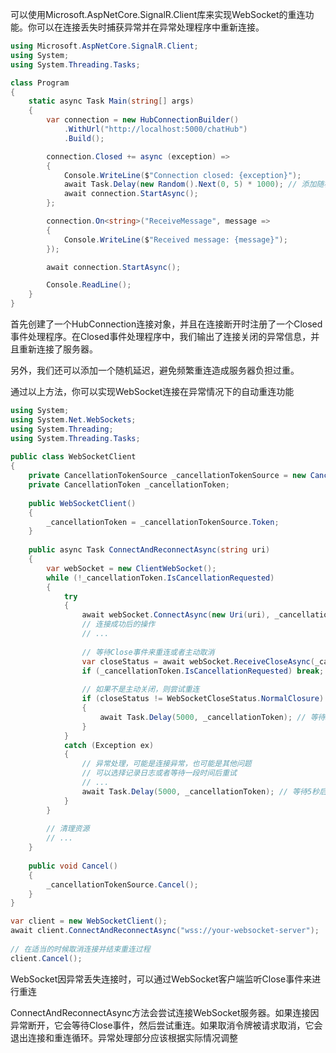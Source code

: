 可以使用Microsoft.AspNetCore.SignalR.Client库来实现WebSocket的重连功能。你可以在连接丢失时捕获异常并在异常处理程序中重新连接。

```csharp
using Microsoft.AspNetCore.SignalR.Client;
using System;
using System.Threading.Tasks;

class Program
{
    static async Task Main(string[] args)
    {
        var connection = new HubConnectionBuilder()
            .WithUrl("http://localhost:5000/chatHub")
            .Build();

        connection.Closed += async (exception) =>
        {
            Console.WriteLine($"Connection closed: {exception}");
            await Task.Delay(new Random().Next(0, 5) * 1000); // 添加随机延迟，避免频繁重连
            await connection.StartAsync();
        };

        connection.On<string>("ReceiveMessage", message =>
        {
            Console.WriteLine($"Received message: {message}");
        });

        await connection.StartAsync();

        Console.ReadLine();
    }
}
```
首先创建了一个HubConnection连接对象，并且在连接断开时注册了一个Closed事件处理程序。在Closed事件处理程序中，我们输出了连接关闭的异常信息，并且重新连接了服务器。

另外，我们还可以添加一个随机延迟，避免频繁重连造成服务器负担过重。

通过以上方法，你可以实现WebSocket连接在异常情况下的自动重连功能

```csharp
using System;
using System.Net.WebSockets;
using System.Threading;
using System.Threading.Tasks;
 
public class WebSocketClient
{
    private CancellationTokenSource _cancellationTokenSource = new CancellationTokenSource();
    private CancellationToken _cancellationToken;
 
    public WebSocketClient()
    {
        _cancellationToken = _cancellationTokenSource.Token;
    }
 
    public async Task ConnectAndReconnectAsync(string uri)
    {
        var webSocket = new ClientWebSocket();
        while (!_cancellationToken.IsCancellationRequested)
        {
            try
            {
                await webSocket.ConnectAsync(new Uri(uri), _cancellationToken);
                // 连接成功后的操作
                // ...
 
                // 等待Close事件来重连或者主动取消
                var closeStatus = await webSocket.ReceiveCloseAsync(_cancellationToken);
                if (_cancellationToken.IsCancellationRequested) break;
 
                // 如果不是主动关闭，则尝试重连
                if (closeStatus != WebSocketCloseStatus.NormalClosure)
                {
                    await Task.Delay(5000, _cancellationToken); // 等待5秒后重连
                }
            }
            catch (Exception ex)
            {
                // 异常处理，可能是连接异常，也可能是其他问题
                // 可以选择记录日志或者等待一段时间后重试
                // ...
                await Task.Delay(5000, _cancellationToken); // 等待5秒后重连
            }
        }
 
        // 清理资源
        // ...
    }
 
    public void Cancel()
    {
        _cancellationTokenSource.Cancel();
    }
}

var client = new WebSocketClient();
await client.ConnectAndReconnectAsync("wss://your-websocket-server");
 
// 在适当的时候取消连接并结束重连过程
client.Cancel();
```    
WebSocket因异常丢失连接时，可以通过WebSocket客户端监听Close事件来进行重连

ConnectAndReconnectAsync方法会尝试连接WebSocket服务器。如果连接因异常断开，它会等待Close事件，然后尝试重连。如果取消令牌被请求取消，它会退出连接和重连循环。异常处理部分应该根据实际情况调整